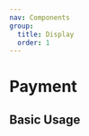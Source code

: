 ```yaml
---
nav: Components
group:
  title: Display
  order: 1
---
```


# Payment

## Basic Usage

<code src="./demos/basic.tsx"></code>
